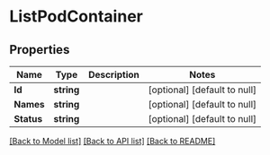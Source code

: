 # ListPodContainer

## Properties
Name | Type | Description | Notes
------------ | ------------- | ------------- | -------------
**Id** | **string** |  | [optional] [default to null]
**Names** | **string** |  | [optional] [default to null]
**Status** | **string** |  | [optional] [default to null]

[[Back to Model list]](../README.md#documentation-for-models) [[Back to API list]](../README.md#documentation-for-api-endpoints) [[Back to README]](../README.md)


